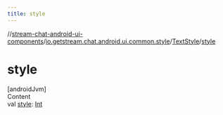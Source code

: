 ```yaml
---
title: style
---
```

//[stream-chat-android-ui-components](../../../index.md)/[io.getstream.chat.android.ui.common.style](../index.md)/[TextStyle](index.md)/[style](style.md)



# style  
[androidJvm]  
Content  
val [style](style.md): [Int](https://kotlinlang.org/api/latest/jvm/stdlib/kotlin/-int/index.html)  



